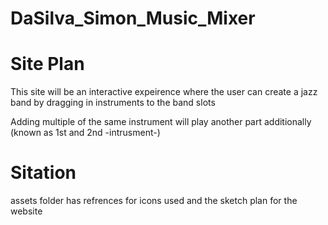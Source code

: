 # DaSilva_Simon_Music_Mixer

# Site Plan

This site will be an interactive expeirence where the user can create a jazz band by dragging in instruments to the band slots

Adding multiple of the same instrument will play another part additionally (known as 1st and 2nd -intrusment-)

# Sitation 

assets folder has refrences for icons used and the sketch plan for the website